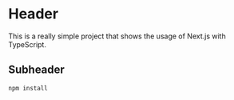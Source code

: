 # Header

This is a really simple project that shows the usage of Next.js with TypeScript.

## Subheader

```
npm install
```
